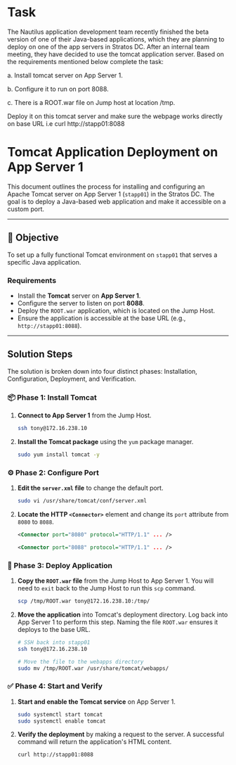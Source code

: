 # Task

The Nautilus application development team recently finished the beta version of one of their Java-based applications, which they are planning to deploy on one of the app servers in Stratos DC. After an internal team meeting, they have decided to use the tomcat application server. Based on the requirements mentioned below complete the task:





a. Install tomcat server on App Server 1.



b. Configure it to run on port 8088.



c. There is a ROOT.war file on Jump host at location /tmp.



Deploy it on this tomcat server and make sure the webpage works directly on base URL i.e curl http://stapp01:8088

# Tomcat Application Deployment on App Server 1

This document outlines the process for installing and configuring an Apache Tomcat server on App Server 1 (`stapp01`) in the Stratos DC. The goal is to deploy a Java-based web application and make it accessible on a custom port.

-----

## 🎯 Objective

To set up a fully functional Tomcat environment on `stapp01` that serves a specific Java application.

### Requirements

  * Install the **Tomcat** server on **App Server 1**.
  * Configure the server to listen on port **8088**.
  * Deploy the `ROOT.war` application, which is located on the Jump Host.
  * Ensure the application is accessible at the base URL (e.g., `http://stapp01:8088`).

-----

## Solution Steps

The solution is broken down into four distinct phases: Installation, Configuration, Deployment, and Verification.

### 📦 Phase 1: Install Tomcat

1.  **Connect to App Server 1** from the Jump Host.
    ```bash
    ssh tony@172.16.238.10
    ```
2.  **Install the Tomcat package** using the `yum` package manager.
    ```bash
    sudo yum install tomcat -y
    ```

### ⚙️ Phase 2: Configure Port

1.  **Edit the `server.xml` file** to change the default port.
    ```bash
    sudo vi /usr/share/tomcat/conf/server.xml
    ```
2.  **Locate the HTTP `<Connector>`** element and change its `port` attribute from `8080` to `8088`.
    ```xml
    <Connector port="8080" protocol="HTTP/1.1" ... />

    <Connector port="8088" protocol="HTTP/1.1" ... />
    ```

### 🚀 Phase 3: Deploy Application

1.  **Copy the `ROOT.war` file** from the Jump Host to App Server 1. You will need to `exit` back to the Jump Host to run this `scp` command.
    ```bash
    scp /tmp/ROOT.war tony@172.16.238.10:/tmp/
    ```
2.  **Move the application** into Tomcat's deployment directory. Log back into App Server 1 to perform this step. Naming the file `ROOT.war` ensures it deploys to the base URL.
    ```bash
    # SSH back into stapp01
    ssh tony@172.16.238.10

    # Move the file to the webapps directory
    sudo mv /tmp/ROOT.war /usr/share/tomcat/webapps/
    ```

### ✅ Phase 4: Start and Verify

1.  **Start and enable the Tomcat service** on App Server 1.
    ```bash
    sudo systemctl start tomcat
    sudo systemctl enable tomcat
    ```
2.  **Verify the deployment** by making a request to the server. A successful command will return the application's HTML content.
    ```bash
    curl http://stapp01:8088
    ```
